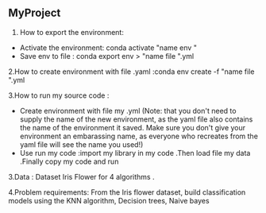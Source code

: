 ## MyProject
1. How to export the environment:
* Activate the environment: conda activate "name env "
* Save env to file : conda export env > "name file ".yml

2.How to create environment with file .yaml :conda env create  -f "name file ".yml

3.How to run my source code :
* Create environment with file my .yml
(Note: that you don't need to supply the name of the new environment, as the yaml file also contains the name of the environment it saved. Make sure you don't give your environment an embarassing name, as everyone who recreates from the yaml file will see the name you used!)
* Use run my code :import my library in my code .Then load file my data .Finally copy my code and run

3.Data : Dataset Iris Flower for 4 algorithms .

4.Problem requirements: From the Iris flower dataset, build classification models using the KNN algorithm, Decision trees, Naive bayes

